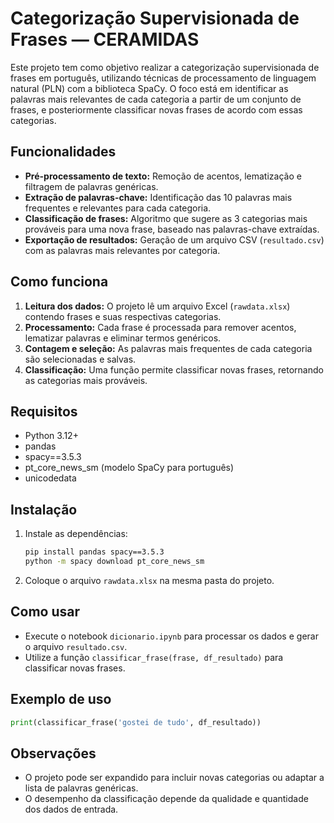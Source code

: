 # Categorização Supervisionada de Frases — CERAMIDAS

Este projeto tem como objetivo realizar a categorização supervisionada de frases em português, utilizando técnicas de processamento de linguagem natural (PLN) com a biblioteca SpaCy. O foco está em identificar as palavras mais relevantes de cada categoria a partir de um conjunto de frases, e posteriormente classificar novas frases de acordo com essas categorias.

## Funcionalidades

- **Pré-processamento de texto:** Remoção de acentos, lematização e filtragem de palavras genéricas.
- **Extração de palavras-chave:** Identificação das 10 palavras mais frequentes e relevantes para cada categoria.
- **Classificação de frases:** Algoritmo que sugere as 3 categorias mais prováveis para uma nova frase, baseado nas palavras-chave extraídas.
- **Exportação de resultados:** Geração de um arquivo CSV (`resultado.csv`) com as palavras mais relevantes por categoria.

## Como funciona

1. **Leitura dos dados:** O projeto lê um arquivo Excel (`rawdata.xlsx`) contendo frases e suas respectivas categorias.
2. **Processamento:** Cada frase é processada para remover acentos, lematizar palavras e eliminar termos genéricos.
3. **Contagem e seleção:** As palavras mais frequentes de cada categoria são selecionadas e salvas.
4. **Classificação:** Uma função permite classificar novas frases, retornando as categorias mais prováveis.

## Requisitos

- Python 3.12+
- pandas
- spacy==3.5.3
- pt_core_news_sm (modelo SpaCy para português)
- unicodedata

## Instalação

1. Instale as dependências:
   ```bash
   pip install pandas spacy==3.5.3
   python -m spacy download pt_core_news_sm
   ```

2. Coloque o arquivo `rawdata.xlsx` na mesma pasta do projeto.

## Como usar

- Execute o notebook `dicionario.ipynb` para processar os dados e gerar o arquivo `resultado.csv`.
- Utilize a função `classificar_frase(frase, df_resultado)` para classificar novas frases.

## Exemplo de uso

```python
print(classificar_frase('gostei de tudo', df_resultado))
```

## Observações

- O projeto pode ser expandido para incluir novas categorias ou adaptar a lista de palavras genéricas.
- O desempenho da classificação depende da qualidade e quantidade dos dados de entrada. 